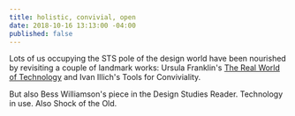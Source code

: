 ```yaml
---
title: holistic, convivial, open
date: 2018-10-16 13:13:00 -04:00
published: false
---
```


Lots of us occupying the STS pole of the design world have been nourished by revisiting a couple of landmark works: Ursula Franklin's [The Real World of Technology](https://www.indiebound.org/book/9780887846366) and Ivan Illich's Tools for Conviviality. 

But also Bess Williamson's piece in the Design Studies Reader. Technology in use. Also Shock of the Old.